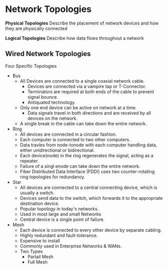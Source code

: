 # Network Topologies

**Physical Topologies**
Describe the placement of network devices and how they are physically connected

**Logical Topologies**
Describe how data flows throughout a network

## Wired Network Topologies

Four Specific Topologies

- Bus
  - All Devices are connected to a single coaxial network cable.
    - Devices are connected via a vampire tap or T-Connector.
    - Terminators are required at both ends of the cable to prevent signal bounce.
    - Antiquated technology.
  - Only one end device can be active on network at a time.
    - Data signals travel in both directions and are received by all devices on the network.
  - A single break in the cable can take down the entire network.
- Ring
  - All devices are connected in a circular fashion.
  - Each computer is connected to two other computers.
  - Data travles from node-tonode with each computer handling data, either unidirectional or bidirectional.
  - Each device(node) in the ring regenerates the signal, acting as a repeater.
  - Failure of a singl enode can take down the entire network.
  - Fiber Distributed Data Interface (FDDI) uses two counter-rotating ring topologies for redundancy.
- Star
  - All devices are connected to a central connecting device, which is usually a switch.
  - Devices send data to the switch, which forwards it to the appropriate destination device.
  - Popular topology in today's networks.
  - Used in most large and small Networks
  - Central device is a single point of failure.
- Mesh
  - Each device is connected to every other device by separate cabling.
  - Highly redundant and fault-tolerance.
  - Expensive to install
  - Commonly used in Enterprise Networks & WANs.
  - Two Types
    - Partail Mesh
    - Full Mesh
